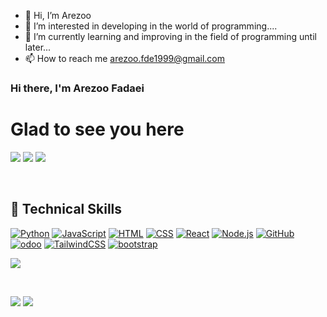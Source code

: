 * 👋 Hi, I’m Arezoo
* 👀 I’m interested in developing in the world of programming....
* 🌱 I’m currently learning and improving in the field of programming until later...
* 📫 How to reach me arezoo.fde1999@gmail.com
### Hi there, I'm  Arezoo Fadaei

# Glad to see you here 
![](http://github-profile-summary-cards.vercel.app/api/cards/profile-details?username=arezoofde&theme=midnight_purple) 
![](http://github-profile-summary-cards.vercel.app/api/cards/stats?username=arezoofde&theme=midnight_purple) 
![](http://github-profile-summary-cards.vercel.app/api/cards/repos-per-language?username=arezoofde&theme=midnight_purple) 

<!-- ### 🤝 Connect with me:
<a href="https://linkedin.com/in/arezoofde"><img align="left" src="./linkedin.png" alt="https://linkedin.com/in/arezoofde" width="96px" height="96px"/></a>
<a href="https://instagram.com/arezoofde"><img align="left" src="./instagram.png" alt="https://instagram.com/arezoofde" width="96px" height="96px"/></a>
<a href="https://t.me/arezoofde"><img align="left" src="./telegram.png" alt="https://t.me/arezoofde" width="96px" height="96px"/></a>
<a href="https://wa.me/+989137508297"><img align="left" src="./whatsapp.png" alt="https://wa.me/+989137508297" width="96px" height="96px"/></a>
<a href="https://discord.com/arezoofde"><img align="left" src="./discord.png" alt="https://skype.com/arezoofde#6142" width="96px" height="96px"/></a>
 -->
</br>



<!-- [![Top Langs](https://github-readme-stats.vercel.app/api/top-langs/?username=arezoofde&layout=compact)](https://github.com/anuraghazra/github-readme-stats)
 -->
## 💼 Technical Skills

[![Python](https://img.shields.io/badge/Python-3776AB?style=flat&logo=python&logoColor=white)](https://www.python.org/)
[![JavaScript](https://img.shields.io/badge/JavaScript-F7DF1E?style=flat&logo=javascript&logoColor=black)](https://developer.mozilla.org/en-US/docs/Web/JavaScript)
[![HTML](https://img.shields.io/badge/HTML5-E34F26?style=flat&logo=html5&logoColor=white)](https://developer.mozilla.org/en-US/docs/Web/HTML)
[![CSS](https://img.shields.io/badge/CSS3-1572B6?style=flat&logo=css3&logoColor=white)](https://developer.mozilla.org/en-US/docs/Web/CSS)
[![React](https://img.shields.io/badge/React-61DAFB?style=flat&logo=react&logoColor=black)](https://reactjs.org/)
[![Node.js](https://img.shields.io/badge/Node.js-43853D?style=flat&logo=node-dot-js&logoColor=white)](https://nodejs.org/)
[![GitHub](https://img.shields.io/badge/GitHub-181717?style=flat&logo=github&logoColor=white)](https://github.com/)
[![odoo](https://img.shields.io/badge/odoo-714B67?style=flat&logo=odoo&logoColor=white)](https://odoo.com/)
[![TailwindCSS](https://img.shields.io/badge/TailwindCSS-06B6D4?style=flat&logo=TailwindCSS&logoColor=white)](https://TailwindCSS.com/)
[![bootstrap](https://img.shields.io/badge/bootstrap-7952B3?style=flat&logo=bootstrap&logoColor=white)](https://bootstrap.com/)

![](https://img.shields.io/badge/Style-CSS3-informational?style=flat&logo=CSS3&color=1572B6)



</br>

![](https://img.shields.io/badge/Tools-Git-informational?style=flat&logo=Git&color=F05032)
![](https://img.shields.io/badge/Tools-GitHub-informational?style=flat&logo=GitHub&color=181717)

